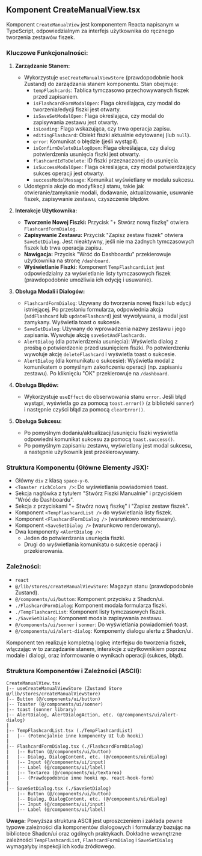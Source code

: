 ## Komponent CreateManualView.tsx

Komponent `CreateManualView` jest komponentem Reacta napisanym w TypeScript, odpowiedzialnym za interfejs użytkownika do ręcznego tworzenia zestawów fiszek.

### Kluczowe Funkcjonalności:

1.  **Zarządzanie Stanem:**
    *   Wykorzystuje `useCreateManualViewStore` (prawdopodobnie hook Zustand) do zarządzania stanem komponentu. Stan obejmuje:
        *   `tempFlashcards`: Tablica tymczasowo przechowywanych fiszek przed zapisaniem.
        *   `isFlashcardFormModalOpen`: Flaga określająca, czy modal do tworzenia/edycji fiszki jest otwarty.
        *   `isSaveSetModalOpen`: Flaga określająca, czy modal do zapisywania zestawu jest otwarty.
        *   `isLoading`: Flaga wskazująca, czy trwa operacja zapisu.
        *   `editingFlashcard`: Obiekt fiszki aktualnie edytowanej (lub `null`).
        *   `error`: Komunikat o błędzie (jeśli wystąpił).
        *   `isConfirmDeleteDialogOpen`: Flaga określająca, czy dialog potwierdzenia usunięcia fiszki jest otwarty.
        *   `flashcardIdToDelete`: ID fiszki przeznaczonej do usunięcia.
        *   `isSuccessModalOpen`: Flaga określająca, czy modal potwierdzający sukces operacji jest otwarty.
        *   `successModalMessage`: Komunikat wyświetlany w modalu sukcesu.
    *   Udostępnia akcje do modyfikacji stanu, takie jak otwieranie/zamykanie modali, dodawanie, aktualizowanie, usuwanie fiszek, zapisywanie zestawu, czyszczenie błędów.

2.  **Interakcje Użytkownika:**
    *   **Tworzenie Nowej Fiszki:** Przycisk "+ Stwórz nową fiszkę" otwiera `FlashcardFormDialog`.
    *   **Zapisywanie Zestawu:** Przycisk "Zapisz zestaw fiszek" otwiera `SaveSetDialog`. Jest nieaktywny, jeśli nie ma żadnych tymczasowych fiszek lub trwa operacja zapisu.
    *   **Nawigacja:** Przycisk "Wróć do Dashboardu" przekierowuje użytkownika na stronę `/dashboard`.
    *   **Wyświetlanie Fiszki:** Komponent `TempFlashcardList` jest odpowiedzialny za wyświetlanie listy tymczasowych fiszek (prawdopodobnie umożliwia ich edycję i usuwanie).

3.  **Obsługa Modali i Dialogów:**
    *   `FlashcardFormDialog`: Używany do tworzenia nowej fiszki lub edycji istniejącej. Po przesłaniu formularza, odpowiednia akcja (`addFlashcard` lub `updateFlashcard`) jest wywoływana, a modal jest zamykany. Wyświetla toast o sukcesie.
    *   `SaveSetDialog`: Używany do wprowadzenia nazwy zestawu i jego zapisania. Wywołuje akcję `saveSetAndFlashcards`.
    *   `AlertDialog` (dla potwierdzenia usunięcia): Wyświetla dialog z prośbą o potwierdzenie przed usunięciem fiszki. Po potwierdzeniu wywołuje akcję `deleteFlashcard` i wyświetla toast o sukcesie.
    *   `AlertDialog` (dla komunikatu o sukcesie): Wyświetla modal z komunikatem o pomyślnym zakończeniu operacji (np. zapisaniu zestawu). Po kliknięciu "OK" przekierowuje na `/dashboard`.

4.  **Obsługa Błędów:**
    *   Wykorzystuje `useEffect` do obserwowania stanu `error`. Jeśli błąd wystąpi, wyświetla go za pomocą `toast.error()` (z biblioteki `sonner`) i następnie czyści błąd za pomocą `clearError()`.

5.  **Obsługa Sukcesu:**
    *   Po pomyślnym dodaniu/aktualizacji/usunięciu fiszki wyświetla odpowiedni komunikat sukcesu za pomocą `toast.success()`.
    *   Po pomyślnym zapisaniu zestawu, wyświetlany jest modal sukcesu, a następnie użytkownik jest przekierowywany.

### Struktura Komponentu (Główne Elementy JSX):

*   Główny `div` z klasą `space-y-6`.
*   `<Toaster richColors />`: Do wyświetlania powiadomień toast.
*   Sekcja nagłówka z tytułem "Stwórz Fiszki Manualnie" i przyciskiem "Wróć do Dashboardu".
*   Sekcja z przyciskami "+ Stwórz nową fiszkę" i "Zapisz zestaw fiszek".
*   Komponent `<TempFlashcardList />` do wyświetlania listy fiszek.
*   Komponent `<FlashcardFormDialog />` (warunkowo renderowany).
*   Komponent `<SaveSetDialog />` (warunkowo renderowany).
*   Dwa komponenty `<AlertDialog />`:
    *   Jeden do potwierdzania usunięcia fiszki.
    *   Drugi do wyświetlania komunikatu o sukcesie operacji i przekierowania.

### Zależności:

*   `react`
*   `@/lib/stores/createManualViewStore`: Magazyn stanu (prawdopodobnie Zustand).
*   `@/components/ui/button`: Komponent przycisku z Shadcn/ui.
*   `./FlashcardFormDialog`: Komponent modala formularza fiszki.
*   `./TempFlashcardList`: Komponent listy tymczasowych fiszek.
*   `./SaveSetDialog`: Komponent modala zapisywania zestawu.
*   `@/components/ui/sonner` i `sonner`: Do wyświetlania powiadomień toast.
*   `@/components/ui/alert-dialog`: Komponenty dialogu alertu z Shadcn/ui.

Komponent ten realizuje kompletną logikę interfejsu do tworzenia fiszek, włączając w to zarządzanie stanem, interakcje z użytkownikiem poprzez modale i dialogi, oraz informowanie o wynikach operacji (sukces, błąd).

### Struktura Komponentów i Zależności (ASCII):

```ascii
CreateManualView.tsx
|-- useCreateManualViewStore (Zustand Store @/lib/stores/createManualViewStore)
|-- Button (@/components/ui/button)
|-- Toaster (@/components/ui/sonner)
|-- toast (sonner library)
|-- AlertDialog, AlertDialogAction, etc. (@/components/ui/alert-dialog)
|
|-- TempFlashcardList.tsx (./TempFlashcardList)
|   |-- (Potencjalnie inne komponenty UI lub hooki)
|
|-- FlashcardFormDialog.tsx (./FlashcardFormDialog)
|   |-- Button (@/components/ui/button)
|   |-- Dialog, DialogContent, etc. (@/components/ui/dialog) 
|   |-- Input (@/components/ui/input)
|   |-- Label (@/components/ui/label)
|   |-- Textarea (@/components/ui/textarea) 
|   |-- (Prawdopodobnie inne hooki np. react-hook-form)
|
|-- SaveSetDialog.tsx (./SaveSetDialog)
    |-- Button (@/components/ui/button)
    |-- Dialog, DialogContent, etc. (@/components/ui/dialog)
    |-- Input (@/components/ui/input)
    |-- Label (@/components/ui/label)
```

**Uwaga:** Powyższa struktura ASCII jest uproszczeniem i zakłada pewne typowe zależności dla komponentów dialogowych i formularzy bazując na bibliotece Shadcn/ui oraz ogólnych praktykach. Dokładne wewnętrzne zależności `TempFlashcardList`, `FlashcardFormDialog` i `SaveSetDialog` wymagałyby inspekcji ich kodu źródłowego.
